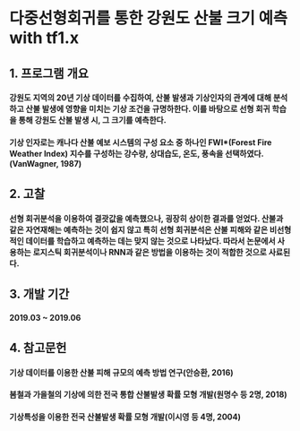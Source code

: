 # 다중선형회귀를 통한 강원도 산불 크기 예측 with tf1.x

## 1. 프로그램 개요

#### 강원도 지역의 20년 기상 데이터를 수집하여, 산불 발생과 기상인자의 관계에 대해 분석하고 산불 발생에 영향을 미치는 기상 조건을 규명하한다. 이를 바탕으로 선형 회귀 학습을 통해 강원도 산불 발생 시, 그 크기를 예측한다.
#### 기상 인자로는 캐나다 산불 예보 시스템의 구성 요소 중 하나인 FWI*(Forest Fire Weather Index) 지수를 구성하는 강수량, 상대습도, 온도, 풍속을 선택하였다.(VanWagner, 1987)



## 2. 고찰
####  선형 회귀분석을 이용하여 결괏값을 예측했으나, 굉장히 상이한 결과를 얻었다. 산불과 같은 자연재해는 예측하는 것이 쉽지 않고 특히 선형 회귀분석은 산불 		피해와 같은 비선형적인 데이터를 학습하고 예측하는 데는 맞지 않는 것으로 나타났다. 따라서 논문에서 사용하는 로지스틱 회귀분석이나 RNN과 같은 방법을 		이용하는 것이 적합한 것으로 사료된다.


## 3. 개발 기간
#### 2019.03 ~ 2019.06 



## 4. 참고문헌
#### 기상 데이터를 이용한 산불 피해 규모의 예측 방법 연구(안승환, 2016)
#### 봄철과 가을철의 기상에 의한 전국 통합 산불발생 확률 모형 개발(원명수 등 2명, 2018) 
#### 기상특성을 이용한 전국 산불발생 확률 모형 개발(이시영 등 4명, 2004)
